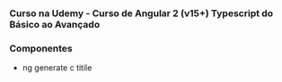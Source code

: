 ### Curso na Udemy - Curso de Angular 2 (v15+) Typescript do Básico ao Avançado


### Componentes
- ng generate c titile
